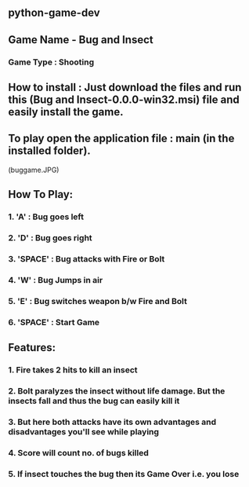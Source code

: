 ## python-game-dev

## Game Name - Bug and Insect

### Game Type : Shooting
## How to install : Just download the files and run this (Bug and Insect-0.0.0-win32.msi) file and easily install the game.

## To play open the application file : main (in the installed folder). 
(buggame.JPG)
## How To Play: 
### 1. 'A' : Bug goes left
### 2. 'D' : Bug goes right
### 3. 'SPACE' : Bug attacks with Fire or Bolt
### 4. 'W' : Bug Jumps in air
### 5. 'E' : Bug switches weapon b/w Fire and Bolt
### 6. 'SPACE' : Start Game

## Features:
### 1. Fire takes 2 hits to kill an insect
### 2. Bolt paralyzes the insect without life damage. But the insects fall and thus the bug can easily kill it
### 3. But here both attacks have its own advantages and disadvantages you'll see while playing
### 4. Score will count no. of bugs killed
### 5. If insect touches the bug then its Game Over i.e. you lose
